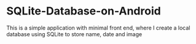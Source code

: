 # SQLite-Database-on-Android
This is a simple application with minimal front end, where I create a local database using SQLite to store name, date and image
